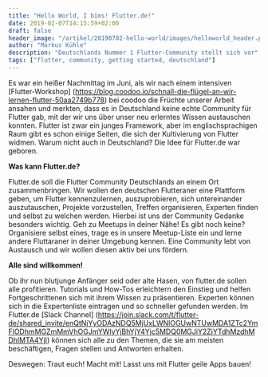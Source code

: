 ```yaml
---
title: "Hello World, I bims! Flutter.de!"
date: 2019-02-07T14:15:59+02:00
draft: false
header_image: "/artikel/20190702-hello-world/images/helloworld_header.png"
author: "Markus Kühle"
description: "Deutschlands Nummer 1 Flutter-Community stellt sich vor"
tags: ["flutter, community, getting started, deutschland"]
---
```

 Es war ein heißer Nachmittag im Juni, als wir nach einem intensiven [Flutter-Workshop] (https://blog.coodoo.io/schnall-die-flügel-an-wir-lernen-flutter-50aa2749b778) bei coodoo die Früchte unserer Arbeit ansahen und merkten, dass es in Deutschland 
 keine echte Community für Flutter gab, mit der wir uns über unser neu erlerntes Wissen austauschen konnten. Flutter ist zwar ein junges Framework, aber im englischsprachigen Raum gibt es schon einige Seiten, die sich der Kultivierung von Flutter widmen. Warum nicht auch in Deutschland?
 Die Idee für Flutter.de war geboren.

 **Was kann Flutter.de?**

Flutter.de soll die Flutter Community Deutschlands an einem Ort zusammenbringen. Wir wollen den deutschen Flutteraner eine Plattform geben, um Flutter kennenzulernen, auszuprobieren, sich untereinander auszutauschen, Projekte vorzustellen, Treffen organisieren, Experten finden und selbst zu welchen werden. 
Hierbei ist uns der Community Gedanke besonders wichtig. Geh zu Meetups in deiner Nähe! Es gibt noch keine? Organisiere selbst eines, trage es in unsere Meetup-Liste ein und lerne andere Fluttaraner in deiner Umgebung kennen. Eine Community lebt von Austausch und wir wollen diesen aktiv bei uns fördern.

**Alle sind willkommen!**

Ob ihr nun blutjunge Anfänger seid oder alte Hasen, von flutter.de sollen alle profitieren. Tutorials und How-Tos erleichtern den Einstieg und helfen Fortgeschrittenen sich mit ihrem Wissen zu präsentieren. Experten können sich in die Expertenliste eintragen und so schneller gefunden werden. Im Flutter.de [Slack Channel] (https://join.slack.com/t/flutter-de/shared_invite/enQtNjYyODAzNDQ5MjUxLWNlOGUwNTUwMDA1ZTc2YmFlODhmMGZmMmVhOGJmYWIyYjBhYjY4Yjc5MDQ0MGJiY2ZjYTdhMzdhMDhlMTA4YjI) können sich alle zu den Themen, die sie am meisten beschäftigen, Fragen stellen und Antworten erhalten.  

Deswegen: Traut euch! Macht mit! Lasst uns mit Flutter geile Apps bauen!